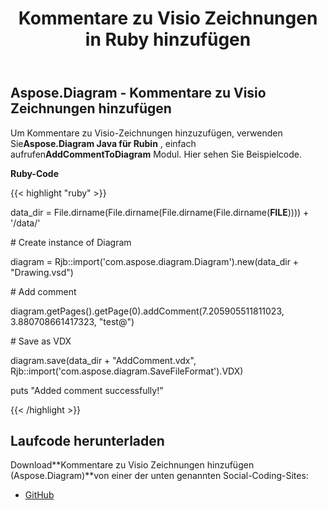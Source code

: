 ﻿---
title: Kommentare zu Visio Zeichnungen in Ruby hinzufügen
type: docs
weight: 40
url: /de/java/add-comments-to-visio-drawings-in-ruby/
---
## **Aspose.Diagram - Kommentare zu Visio Zeichnungen hinzufügen**
 Um Kommentare zu Visio-Zeichnungen hinzuzufügen, verwenden Sie**Aspose.Diagram Java für Rubin** , einfach aufrufen**AddCommentToDiagram** Modul. Hier sehen Sie Beispielcode.

**Ruby-Code**

{{< highlight "ruby" >}}

 data_dir = File.dirname(File.dirname(File.dirname(File.dirname(__FILE__)))) + '/data/'

\# Create instance of Diagram

diagram = Rjb::import('com.aspose.diagram.Diagram').new(data_dir + "Drawing.vsd")

\# Add comment

diagram.getPages().getPage(0).addComment(7.205905511811023, 3.880708661417323, "test@")

\# Save as VDX

diagram.save(data_dir + "AddComment.vdx", Rjb::import('com.aspose.diagram.SaveFileFormat').VDX)

puts "Added comment successfully!"

{{< /highlight >}}
## **Laufcode herunterladen**
 Download**Kommentare zu Visio Zeichnungen hinzufügen (Aspose.Diagram)**von einer der unten genannten Social-Coding-Sites:

- [GitHub](https://github.com/asposediagram/Aspose.Diagram-for-Java/blob/master/Plugins/Aspose_Diagram_Java_for_Ruby/lib/asposediagramjava/Diagrams/addcommenttodiagram.rb)
